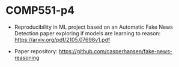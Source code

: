 # COMP551-p4
* Reproducibility in ML project based on an Automatic Fake News Detection paper exploring if models are learning to reason: https://arxiv.org/pdf/2105.07698v1.pdf

* Paper repository: https://github.com/casperhansen/fake-news-reasoning

